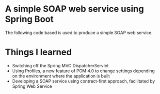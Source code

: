 # A simple SOAP web service using Spring Boot
The following code based is used to produce a simple SOAP web service.

# Things I learned
- Switching off the Spring MVC DispatcherServlet
- Using Profiles, a new feature of POM 4.0 to change settings depending on the environment where the application is built
- Developing a SOAP service using contract-first approach, facilitated by Spring Web Service